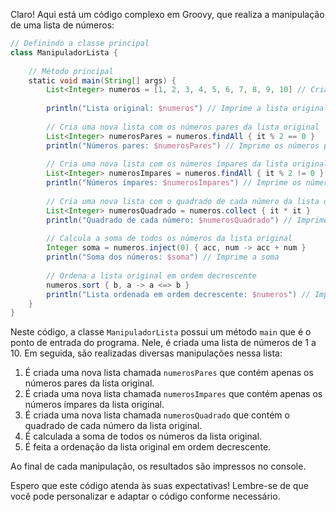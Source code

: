 Claro! Aqui está um código complexo em Groovy, que realiza a manipulação de uma lista de números:

```groovy
// Definindo a classe principal
class ManipuladorLista {
    
    // Método principal
    static void main(String[] args) {
        List<Integer> numeros = [1, 2, 3, 4, 5, 6, 7, 8, 9, 10] // Cria uma lista de números de 1 a 10
        
        println("Lista original: $numeros") // Imprime a lista original
        
        // Cria uma nova lista com os números pares da lista original
        List<Integer> numerosPares = numeros.findAll { it % 2 == 0 }
        println("Números pares: $numerosPares") // Imprime os números pares
        
        // Cria uma nova lista com os números ímpares da lista original
        List<Integer> numerosImpares = numeros.findAll { it % 2 != 0 }
        println("Números ímpares: $numerosImpares") // Imprime os números ímpares
        
        // Cria uma nova lista com o quadrado de cada número da lista original
        List<Integer> numerosQuadrado = numeros.collect { it * it }
        println("Quadrado de cada número: $numerosQuadrado") // Imprime o quadrado de cada número
        
        // Calcula a soma de todos os números da lista original
        Integer soma = numeros.inject(0) { acc, num -> acc + num }
        println("Soma dos números: $soma") // Imprime a soma
        
        // Ordena a lista original em ordem decrescente
        numeros.sort { b, a -> a <=> b }
        println("Lista ordenada em ordem decrescente: $numeros") // Imprime a lista ordenada
    }
}
```

Neste código, a classe `ManipuladorLista` possui um método `main` que é o ponto de entrada do programa. Nele, é criada uma lista de números de 1 a 10. Em seguida, são realizadas diversas manipulações nessa lista:

1. É criada uma nova lista chamada `numerosPares` que contém apenas os números pares da lista original.
2. É criada uma nova lista chamada `numerosImpares` que contém apenas os números ímpares da lista original.
3. É criada uma nova lista chamada `numerosQuadrado` que contém o quadrado de cada número da lista original.
4. É calculada a soma de todos os números da lista original.
5. É feita a ordenação da lista original em ordem decrescente.

Ao final de cada manipulação, os resultados são impressos no console.

Espero que este código atenda às suas expectativas! Lembre-se de que você pode personalizar e adaptar o código conforme necessário.